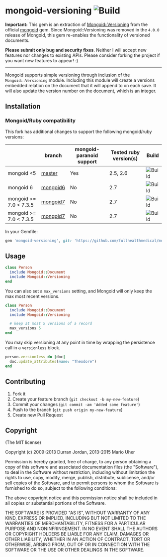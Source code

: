 # mongoid-versioning ![Build](https://github.com/fullhealthmedical/mongoid-versioning/actions/workflows/build.yml/badge.svg?branch=mongoid6)

**Important:** This gem is an extraction of [Mongoid::Versioning](http://mongoid.github.io/en/mongoid/docs/extras.html#versioning) from the official [mongoid](http://mongoid.org) gem.
Since Mongoid::Versioning was removed in the `4.0.0` release of Mongoid, this gem re-enables the functionality of versioned documents.

**Please submit only bug and security fixes**. Neither I will accept new features nor changes to existing APIs. Please consider forking the project if you want new features to appear! :)

---

Mongoid supports simple versioning through inclusion of the `Mongoid::Versioning` module. Including this module will create a versions embedded relation on the document that it will append to on each save. It will also update the version number on the document, which is an integer.

## Installation

### Mongoid/Ruby compatibility

This fork has additional changes to support the following mongoid/ruby versions:

|                 | branch                                                                            | mongoid-paranoid support | Tested ruby version(s) | Build |
|-----------------|-----------------------------------------------------------------------------------|--------------------------|------------------------|-------|
| mongoid <5      | [master](https://github.com/fullhealthmedical/mongoid-versioning/tree/master)     | Yes                      | 2.5, 2.6               | ![Build](https://github.com/fullhealthmedical/mongoid-versioning/actions/workflows/build.yml/badge.svg?branch=master) |
| mongoid 6       | [mongoid6](https://github.com/fullhealthmedical/mongoid-versioning/tree/mongoid6) | No                       | 2.7                    | ![Build](https://github.com/fullhealthmedical/mongoid-versioning/actions/workflows/build.yml/badge.svg?branch=mongoid6) |
| mongoid >= 7.0 < 7.3.5 | [mongoid7](https://github.com/fullhealthmedical/mongoid-versioning/tree/mongoid7) | No                       | 2.7                    | ![Build](https://github.com/fullhealthmedical/mongoid-versioning/actions/workflows/build.yml/badge.svg?branch=mongoid7) |
| mongoid >= 7.0 < 7.3.5 | [mongoid7](https://github.com/fullhealthmedical/mongoid-versioning/tree/mongoid73) | No                       | 2.7                    | ![Build](https://github.com/fullhealthmedical/mongoid-versioning/actions/workflows/build.yml/badge.svg?branch=mongoid73) |

In your Gemfile:

```ruby
gem 'mongoid-versioning', git: 'https://github.com/fullhealthmedical/mongoid-versioning', branch: 'master'
```

## Usage

```ruby
class Person
  include Mongoid::Document
  include Mongoid::Versioning
end
```

You can also set a `max_versions` setting, and Mongoid will only keep the max most recent versions.

```ruby
class Person
  include Mongoid::Document
  include Mongoid::Versioning

  # keep at most 5 versions of a record
  max_versions 5
end
```

You may skip versioning at any point in time by wrapping the persistence call in a `versionless` block.

```ruby
person.versionless do |doc|
  doc.update_attributes(name: "Theodore")
end
```

## Contributing

1. Fork it
2. Create your feature branch (`git checkout -b my-new-feature`)
3. Commit your changes (`git commit -am 'Added some feature'`)
4. Push to the branch (`git push origin my-new-feature`)
5. Create new Pull Request

## Copyright

(The MIT license)

Copyright (c) 2009-2013 Durran Jordan, 2013-2015 Mario Uher

Permission is hereby granted, free of charge, to any person obtaining
a copy of this software and associated documentation files (the
"Software"), to deal in the Software without restriction, including
without limitation the rights to use, copy, modify, merge, publish,
distribute, sublicense, and/or sell copies of the Software, and to
permit persons to whom the Software is furnished to do so, subject to
the following conditions:

The above copyright notice and this permission notice shall be
included in all copies or substantial portions of the Software.

THE SOFTWARE IS PROVIDED "AS IS", WITHOUT WARRANTY OF ANY KIND,
EXPRESS OR IMPLIED, INCLUDING BUT NOT LIMITED TO THE WARRANTIES OF
MERCHANTABILITY, FITNESS FOR A PARTICULAR PURPOSE AND
NONINFRINGEMENT. IN NO EVENT SHALL THE AUTHORS OR COPYRIGHT HOLDERS BE
LIABLE FOR ANY CLAIM, DAMAGES OR OTHER LIABILITY, WHETHER IN AN ACTION
OF CONTRACT, TORT OR OTHERWISE, ARISING FROM, OUT OF OR IN CONNECTION
WITH THE SOFTWARE OR THE USE OR OTHER DEALINGS IN THE SOFTWARE.
